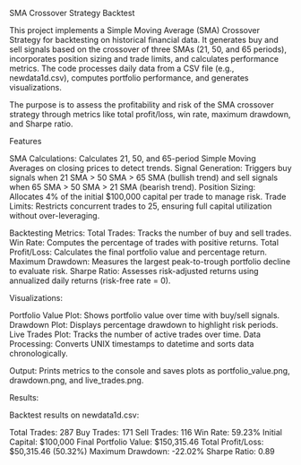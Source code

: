SMA Crossover Strategy Backtest

This project implements a Simple Moving Average (SMA) Crossover Strategy for backtesting on historical financial data. It generates buy and sell signals based on the crossover of three SMAs (21, 50, and 65 periods), incorporates position sizing and trade limits, and calculates performance metrics. The code processes daily data from a CSV file (e.g., newdata1d.csv), computes portfolio performance, and generates visualizations.

The purpose is to assess the profitability and risk of the SMA crossover strategy through metrics like total profit/loss, win rate, maximum drawdown, and Sharpe ratio.

Features

SMA Calculations: Calculates 21, 50, and 65-period Simple Moving Averages on closing prices to detect trends.
Signal Generation: Triggers buy signals when 21 SMA > 50 SMA > 65 SMA (bullish trend) and sell signals when 65 SMA > 50 SMA > 21 SMA (bearish trend).
Position Sizing: Allocates 4% of the initial $100,000 capital per trade to manage risk.
Trade Limits: Restricts concurrent trades to 25, ensuring full capital utilization without over-leveraging.

Backtesting Metrics:
Total Trades: Tracks the number of buy and sell trades.
Win Rate: Computes the percentage of trades with positive returns.
Total Profit/Loss: Calculates the final portfolio value and percentage return.
Maximum Drawdown: Measures the largest peak-to-trough portfolio decline to evaluate risk.
Sharpe Ratio: Assesses risk-adjusted returns using annualized daily returns (risk-free rate = 0).

Visualizations:

Portfolio Value Plot: Shows portfolio value over time with buy/sell signals.
Drawdown Plot: Displays percentage drawdown to highlight risk periods.
Live Trades Plot: Tracks the number of active trades over time.
Data Processing: Converts UNIX timestamps to datetime and sorts data chronologically.

Output: Prints metrics to the console and saves plots as portfolio_value.png, drawdown.png, and live_trades.png.

Results:

Backtest results on newdata1d.csv:

Total Trades: 287
Buy Trades: 171
Sell Trades: 116
Win Rate: 59.23%
Initial Capital: $100,000
Final Portfolio Value: $150,315.46
Total Profit/Loss: $50,315.46 (50.32%)
Maximum Drawdown: -22.02%
Sharpe Ratio: 0.89
